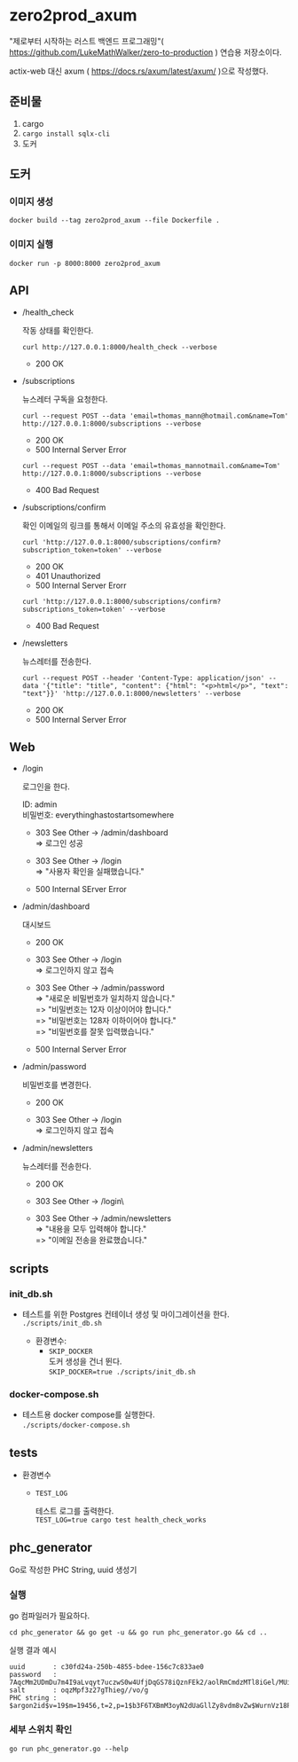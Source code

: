 # zero2prod_axum

"제로부터 시작하는 러스트 백엔드 프로그래밍"( <https://github.com/LukeMathWalker/zero-to-production> ) 연습용 저장소이다.

actix-web 대신 axum ( <https://docs.rs/axum/latest/axum/> )으로 작성했다.

## 준비물

1. cargo
1. `cargo install sqlx-cli`
1. 도커

## 도커

### 이미지 생성

`docker build --tag zero2prod_axum --file Dockerfile .`

### 이미지 실행

`docker run -p 8000:8000 zero2prod_axum`

## API

- /health_check

  작동 상태를 확인한다.

  `curl http://127.0.0.1:8000/health_check --verbose`

  - 200 OK

- /subscriptions

  뉴스레터 구독을 요청한다.

  `curl --request POST --data 'email=thomas_mann@hotmail.com&name=Tom' http://127.0.0.1:8000/subscriptions --verbose`

  - 200 OK
  - 500 Internal Server Error

  `curl --request POST --data 'email=thomas_mannotmail.com&name=Tom' http://127.0.0.1:8000/subscriptions --verbose`

  - 400 Bad Request

- /subscriptions/confirm

  확인 이메일의 링크를 통해서 이메일 주소의 유효성을 확인한다.

  `curl 'http://127.0.0.1:8000/subscriptions/confirm?subscription_token=token' --verbose`

  - 200 OK
  - 401 Unauthorized
  - 500 Internal Server Erorr

  `curl 'http://127.0.0.1:8000/subscriptions/confirm?subscriptions_token=token' --verbose`

  - 400 Bad Request

- /newsletters

  뉴스레터를 전송한다.

  `curl --request POST --header 'Content-Type: application/json' --data '{"title": "title", "content": {"html": "<p>html</p>", "text": "text"}}' 'http://127.0.0.1:8000/newsletters' --verbose`

  - 200 OK
  - 500 Internal Server Error

## Web

- /login

  로그인을 한다.

  ID: admin\
  비밀번호: everythinghastostartsomewhere

  - 303 See Other -> /admin/dashboard\
    => 로그인 성공

  - 303 See Other -> /login\
    => "사용자 확인을 실패했습니다."

  - 500 Internal SErver Error

- /admin/dashboard

  대시보드

  - 200 OK

  - 303 See Other -> /login\
    => 로그인하지 않고 접속

  - 303 See Other -> /admin/password\
    => "새로운 비밀번호가 일치하지 않습니다."\
    => "비밀번호는 12자 이상이어야 합니다."\
    => "비밀번호는 128자 이하이어야 합니다."\
    => "비밀번호를 잘못 입력했습니다."

  - 500 Internal Server Error

- /admin/password

  비밀번호를 변경한다.

  - 200 OK

  - 303 See Other -> /login\
    => 로그인하지 않고 접속

- /admin/newsletters

  뉴스레터를 전송한다.

  - 200 OK

  - 303 See Other -> /login\

  - 303 See Other -> /admin/newsletters\
    => "내용을 모두 입력해야 합니다."\
    => "이메일 전송을 완료했습니다."

## scripts

### init_db.sh

- 테스트를 위한 Postgres 컨테이너 생성 및 마이그레이션을 한다.  
  `./scripts/init_db.sh`

  - 환경변수:
    - `SKIP_DOCKER`\
      도커 생성을 건너 뛴다.  
       `SKIP_DOCKER=true ./scripts/init_db.sh`

### docker-compose.sh

- 테스트용 docker compose를 실행한다.  
  `./scripts/docker-compose.sh`

## tests

- 환경변수

  - `TEST_LOG`

    테스트 로그를 출력한다.  
    `TEST_LOG=true cargo test health_check_works`

## phc_generator

Go로 작성한 PHC String, uuid 생성기

### 실행

go 컴파일러가 필요하다.

```
cd phc_generator && go get -u && go run phc_generator.go && cd ..
```

실행 결과 예시

```
uuid       : c30fd24a-250b-4855-bdee-156c7c833ae0
password   : 7AqcMm2UDmDu7m4I9aLvqyt7uczwS0w4UfjDqGS78iQznFEk2/aolRmCmdzMTl8iGel/MUiUcoEczW47oFpjZw
salt       : oqzMpf3z27gThieg//vo/g
PHC string : $argon2id$v=19$m=19456,t=2,p=1$b3F6TXBmM3oyN2dUaGllZy8vdm8vZw$WurnVz18P2lm3hd7Vj5n9aPz5ZJYXbFcXLYFhXlysDc
```

### 세부 스위치 확인

`go run phc_generator.go --help`
